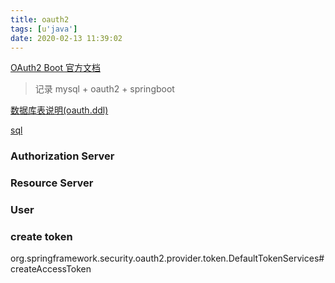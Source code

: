 ```yaml
---
title: oauth2
tags: [u'java']
date: 2020-02-13 11:39:02
---
```


[OAuth2 Boot 官方文档](https://docs.spring.io/spring-security-oauth2-boot/docs/current/reference/htmlsingle/)

> 记录  mysql + oauth2 + springboot


[数据库表说明(oauth.ddl)](http://andaily.com/spring-oauth-server/db_table_description.html)

[sql](https://gitee.com/shengzhao/spring-oauth-server/blob/config/others/database/oauth.ddl)


### Authorization Server


### Resource Server


### User




### create token


org.springframework.security.oauth2.provider.token.DefaultTokenServices#createAccessToken







